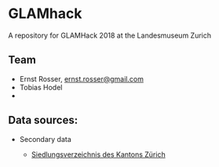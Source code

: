 # GLAMhack

A repository for GLAMHack 2018 at the Landesmuseum Zurich

## Team
* Ernst Rosser, ernst.rosser@gmail.com
* Tobias Hodel
* 


## Data sources:
* Secondary data 

  * [Siedlungsverzeichnis des Kantons Zürich](http://www.web.statistik.zh.ch/cms_siedlungsverzeichnis/daten.php)